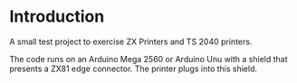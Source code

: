 # Introduction
A small test project to exercise ZX Printers and TS 2040 printers.

The code runs on an Arduino Mega 2560 or Arduino Unu with a shield that presents a ZX81 edge connector. The printer plugs into this shield.
